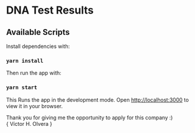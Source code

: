 # DNA Test Results

## Available Scripts

Install dependencies with:
### `yarn install`

Then run the app with:
### `yarn start`

This Runs the app in the development mode.
Open [http://localhost:3000](http://localhost:3000) to view it in your browser.

Thank you for giving me the opportunity to apply for this company :)  
{ Víctor H. Olvera }
